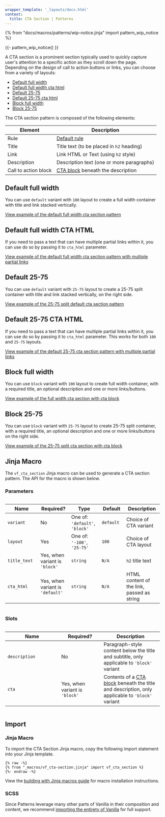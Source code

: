 ```yaml
---
wrapper_template: '_layouts/docs.html'
context:
  title: CTA Section | Patterns
---
```


{% from "docs/macros/patterns/wip-notice.jinja" import pattern_wip_notice %}

{{- pattern_wip_notice() }}

A CTA section is a prominent section typically used to quickly capture user's attention to a specific action as they scroll down the page.
Depending on the design of call to action buttons or links, you can choose from a variety of layouts:

- [Default full width](#default-full-width)
- [Default full width cta html](#default-full-width-cta-html)
- [Default 25-75](#default-25-75)
- [Default 25-75 cta html](#default-25-75-cta-html)
- [Block full width](#block-full-width)
- [Block 25-75](#block-25-75)

The CTA section pattern is composed of the following elements:

| Element              | Description                                                   |
| -------------------- | ------------------------------------------------------------- |
| Rule                 | [Default rule](/docs/patterns/rule#default)                   |
| Title                | Title text (to be placed in `h2` heading)                     |
| Link                 | Link HTML or Text (using `h2` style)                          |
| Description          | Description text (one or more paragraphs)                     |
| Call to action block | [CTA block](/docs/patterns/cta-block) beneath the description |

## Default full width

You can use <code>default</code> variant with <code>100</code> layout to create a full width container with title and link stacked vertically.

<div class="embedded-example"><a href="/docs/examples/patterns/cta-section/default-full-width" class="js-example" data-lang="jinja">
View example of the default full width cta section pattern
</a></div>

## Default full width CTA HTML

If you need to pass a text that can have multiple partial links within it, you can use do so by passing it to <code>cta_html</code> parameter.

<div class="embedded-example"><a href="/docs/examples/patterns/cta-section/default-full-width-cta-html" class="js-example" data-lang="jinja">
View example of the default full width cta section pattern with multiple partial links
</a></div>

## Default 25-75

You can use <code>default</code> variant with <code>25-75</code> layout to create a 25-75 split container with title and link stacked vertically, on the right side.

<div class="embedded-example"><a href="/docs/examples/patterns/cta-section/default-25-75" class="js-example" data-lang="jinja">
View example of the 25-75 split default cta section pattern
</a></div>

## Default 25-75 CTA HTML

If you need to pass a text that can have multiple partial links within it, you can use do so by passing it to <code>cta_html</code> parameter. This works for both <code>100</code> and <code>25-75</code> layouts.

<div class="embedded-example"><a href="/docs/examples/patterns/cta-section/default-25-75-cta-html" class="js-example" data-lang="jinja">
View example of the default 25-75 cta section pattern with multiple partial links
</a></div>

## Block full width

You can use <code>block</code> variant with <code>100</code> layout to create full width container, with a required title, an optional description and one or more links/buttons.

<div class="embedded-example"><a href="/docs/examples/patterns/cta-section/block-full-width" class="js-example" data-lang="jinja">
View example of the full width cta section with cta block
</a></div>

## Block 25-75

You can use <code>block</code> variant with <code>25-75</code> layout to create 25-75 split container, with a required title, an optional description and one or more links/buttons on the right side.

<div class="embedded-example"><a href="/docs/examples/patterns/cta-section/block-25-75" class="js-example" data-lang="jinja">
View example of the 25-75 split cta section with cta block
</a></div>

## Jinja Macro

The `vf_cta_section` Jinja macro can be used to generate a CTA section pattern. The API for the macro is shown below.

### Parameters

<div style="overflow: auto;">
  <table>
    <thead>
      <tr>
        <th style="width: 220px;">Name</th>
        <th style="width: 160px;">Required?</th>
        <th style="width: 160px;">Type</th>
        <th style="width: 160px;">Default</th>
        <th style="width: 250px;">Description</th>
      </tr>
    </thead>
    <tbody>
      <tr>
        <td>
          <code>variant</code>
        </td>
        <td>
          No
        </td>
        <td>
          One of:<br>
          <code>'default'</code>,<br>
          <code>'block'</code>
        </td>
        <td>
          <code>default</code>
        </td>
        <td>
          Choice of CTA variant
        </td>
      </tr>
      <tr>
        <td>
          <code>layout</code>
        </td>
        <td>
          Yes
        </td>
        <td>
          One of:<br>
          <code>'-100'</code>,<br>
          <code>'25-75'</code>
        </td>
        <td>
          <code>100</code>
        </td>
        <td>
          Choice of CTA layout
        </td>
      </tr>
      <tr>
        <td>
          <code>title_text</code>
        </td>
        <td>
          Yes, when variant is <code>'block'</code>
        </td>
        <td>
          <code>string</code>
        </td>
        <td>
          <code>N/A</code>
        </td>
        <td>
          <code>h2</code> title text
        </td>
      </tr>
      <tr>
        <td>
          <code>cta_html</code>
        </td>
        <td>
          Yes, when variant is <code>'default'</code>
        </td>
        <td>
          <code>string</code>
        </td>
        <td>
          <code>N/A</code>
        </td>
        <td>
          HTML content of the link, passed as string
        </td>
      </tr>
    </tbody>
  </table>
</div>

### Slots

<div style="overflow: auto;">
  <table>
    <thead>
      <tr>
        <th style="width: 220px;">Name</th>
        <th style="width: 160px;">Required?</th>
        <th style="width: 250px;">Description</th>
      </tr>
    </thead>
    <tbody>
      <tr>
      <tr>
        <td>
          <code>description</code>
        </td>
        <td>
          No
        </td>
        <td>
          Paragraph-style content below the title and subtitle, only applicable to <code>'block'</code> variant 
        </td>
      </tr>
      <tr>
        <td>
          <code>cta</code>
        </td>
        <td>
          Yes, when variant is <code>'block'</code>
        </td>
        <td>
          Contents of a <a href="/docs/patterns/cta-block">CTA block</a> beneath
          the title and description, only applicable to <code>'block'</code> variant 
        </td>
      </tr>
    </tbody>
  </table>
</div>

## Import

### Jinja Macro

To import the CTA Section Jinja macro, copy the following import statement into your
Jinja template.

```jinja
{% raw -%}
{% from "_macros/vf_cta-section.jinja" import vf_cta_section %}
{%- endraw -%}
```

View the [building with Jinja macros guide](/docs/building-vanilla#jinja-macros)
for macro installation instructions.

### SCSS

Since Patterns leverage many other parts of Vanilla in their composition and content, we
recommend [importing the entirety of Vanilla](/docs#install) for full support.
